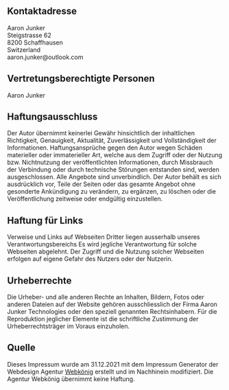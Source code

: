 <h2>Kontaktadresse</h2>
<p>Aaron Junker<br>
Steigstrasse 62<br>
8200 Schaffhausen<br>
Switzerland<br>
aaron.junker@outlook.com</p>

<h2>Vertretungsberechtigte Personen</h2>
<p>Aaron Junker</p>

<h2>Haftungsausschluss</h2>
<p>Der Autor übernimmt keinerlei Gewähr hinsichtlich der inhaltlichen Richtigkeit, Genauigkeit, Aktualität, Zuverlässigkeit und Vollständigkeit der Informationen. Haftungsansprüche gegen den Autor wegen Schäden materieller oder immaterieller Art, welche aus dem Zugriff oder der Nutzung bzw. Nichtnutzung der veröffentlichten Informationen, durch Missbrauch der Verbindung oder durch technische Störungen entstanden sind, werden ausgeschlossen. Alle Angebote sind unverbindlich. Der Autor behält es sich ausdrücklich vor, Teile der Seiten oder das gesamte Angebot ohne gesonderte Ankündigung zu verändern, zu ergänzen, zu löschen oder die Veröffentlichung zeitweise oder endgültig einzustellen.</p>

<h2>Haftung für Links</h2>
<p>Verweise und Links auf Webseiten Dritter liegen ausserhalb unseres Verantwortungsbereichs Es wird jegliche Verantwortung für solche Webseiten abgelehnt. Der Zugriff und die Nutzung solcher Webseiten erfolgen auf eigene Gefahr des Nutzers oder der Nutzerin.</p>

<h2>Urheberrechte</h2>
<p>Die Urheber- und alle anderen Rechte an Inhalten, Bildern, Fotos oder anderen Dateien auf der Website gehören ausschliesslich der Firma Aaron Junker Technologies oder den speziell genannten Rechtsinhabern. Für die Reproduktion jeglicher Elemente ist die schriftliche Zustimmung der Urheberrechtsträger im Voraus einzuholen.</p>

<h2>Quelle</h2>
<p>Dieses Impressum wurde am 31.12.2021 mit dem Impressum Generator der Webdesign Agentur <a href='https://webkoenig.ch/' target='_blank'>Webkönig</a> erstellt und im Nachhinein modifiziert. Die Agentur Webkönig übernimmt keine Haftung.</p>
